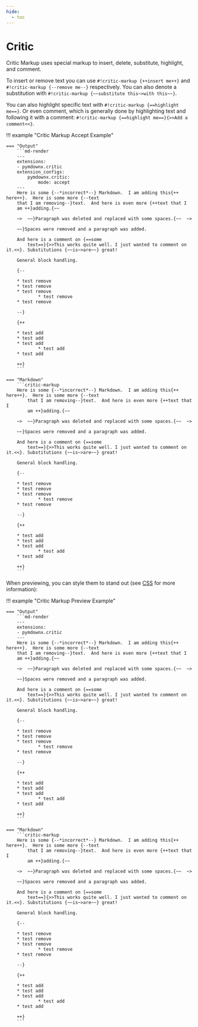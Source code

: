 ```yaml
---
hide:
  - toc
---
```


# Critic

Critic Markup uses special markup to insert, delete, substitute, highlight, and comment.

To insert or remove text you can use `#!critic-markup {++insert me++}` and `#!critic-markup {--remove me--}`
respectively.  You can also denote a substitution with `#!critic-markup {~~substitute this~>with this~~}`.

You can also highlight specific text with `#!critic-markup {==highlight me==}`. Or even comment, which is generally done
by highlighting text and following it with a comment: `#!critic-markup {==highlight me==}{>>Add a comment<<}`.

!!! example "Critic Markup Accept Example"

	=== "Output"
		```md-render
		---
		extensions:
		- pymdownx.critic
		extension_configs:
			pymdownx.critic:
				mode: accept
		---
		Here is some {--*incorrect*--} Markdown.  I am adding this{++ here++}.  Here is some more {--text
		that I am removing--}text.  And here is even more {++text that I
		am ++}adding.{~~

		~>  ~~}Paragraph was deleted and replaced with some spaces.{~~  ~>

		~~}Spaces were removed and a paragraph was added.

		And here is a comment on {==some
			text==}{>>This works quite well. I just wanted to comment on it.<<}. Substitutions {~~is~>are~~} great!

		General block handling.

		{--

		* test remove
		* test remove
		* test remove
				* test remove
		* test remove

		--}

		{++

		* test add
		* test add
		* test add
				* test add
		* test add

		++}
		```

	=== "Markdown"
		```critic-markup
		Here is some {--*incorrect*--} Markdown.  I am adding this{++ here++}.  Here is some more {--text
			that I am removing--}text.  And here is even more {++text that I 
			am ++}adding.{~~

		~>  ~~}Paragraph was deleted and replaced with some spaces.{~~  ~>

		~~}Spaces were removed and a paragraph was added.

		And here is a comment on {==some
			text==}{>>This works quite well. I just wanted to comment on it.<<}. Substitutions {~~is~>are~~} great!

		General block handling.

		{--

		* test remove
		* test remove
		* test remove
				* test remove
		* test remove

		--}

		{++

		* test add
		* test add
		* test add
				* test add
		* test add

		++}
		```

When previewing, you can style them to stand out (see [CSS](#css) for more information):

!!! example "Critic Markup Preview Example"

	=== "Output"
		```md-render
		---
		extensions:
		- pymdownx.critic
		---
		Here is some {--*incorrect*--} Markdown.  I am adding this{++ here++}.  Here is some more {--text
		that I am removing--}text.  And here is even more {++text that I
		am ++}adding.{~~

		~>  ~~}Paragraph was deleted and replaced with some spaces.{~~  ~>

		~~}Spaces were removed and a paragraph was added.

		And here is a comment on {==some
			text==}{>>This works quite well. I just wanted to comment on it.<<}. Substitutions {~~is~>are~~} great!

		General block handling.

		{--

		* test remove
		* test remove
		* test remove
				* test remove
		* test remove

		--}

		{++

		* test add
		* test add
		* test add
				* test add
		* test add

		++}
		```

	=== "Markdown"
		```critic-markup
		Here is some {--*incorrect*--} Markdown.  I am adding this{++ here++}.  Here is some more {--text
			that I am removing--}text.  And here is even more {++text that I 
			am ++}adding.{~~

		~>  ~~}Paragraph was deleted and replaced with some spaces.{~~  ~>

		~~}Spaces were removed and a paragraph was added.

		And here is a comment on {==some
			text==}{>>This works quite well. I just wanted to comment on it.<<}. Substitutions {~~is~>are~~} great!

		General block handling.

		{--

		* test remove
		* test remove
		* test remove
				* test remove
		* test remove

		--}

		{++

		* test add
		* test add
		* test add
				* test add
		* test add

		++}
		```